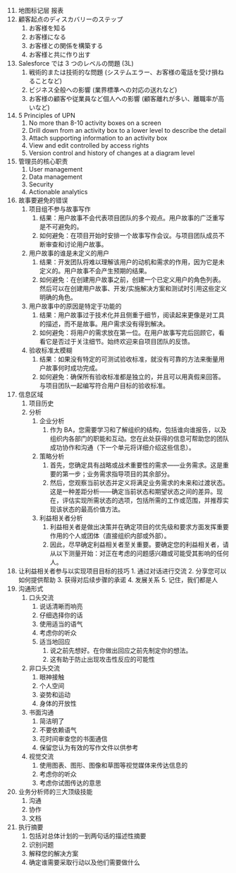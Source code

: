  11. 地图标记层 报表 
 12. 顧客起点のディスカバリーのステップ
     1.  お客様を知る
     2.  お客様になる
     3.  お客様との関係を構築する
     4.  お客様と共に作り出す
 13. Salesforce では 3 つのレベルの問題 (3L) 
     1.  戦術的または技術的な問題 (システムエラー、お客様の電話を受け損ねることなど)
     2.  ビジネス全般への影響 (業界標準への対応の送れなど)
     3.  お客様の顧客や従業員など個人への影響 (顧客離れが多い、離職率が高いなど)
 14. 5 Principles of UPN
     1. No more than 8-10 activity boxes on a screen
     2. Drill down from an activity box to a lower level to describe the detail
     3. Attach supporting information to an activity box
     4. View and edit controlled by access rights
     5. Version control and history of changes at a diagram level
 15. 管理员的核心职责
     1. User management
     2. Data management
     3. Security
     4. Actionable analytics
 16.  故事要避免的错误
      1. 项目组不参与故事写作
         1. 结果：用户故事不会代表项目团队的多个观点。用户故事的广泛重写是不可避免的。
         2. 如何避免：在项目开始时安排一个故事写作会议。与项目团队成员不断审查和讨论用户故事。
      2.  用户故事的谁是未定义的用户
          1.  结果：开发团队将难以理解该用户的动机和需求的作用，因为它是未定义的。用户故事不会产生预期的结果。
          2.  如何避免：在创建用户故事之前，创建一个已定义用户的角色列表。然后可以在创建用户故事、开发/实施解决方案和测试时引用这些定义明确的角色。
      3.  用户故事中的原因是特定于功能的
          1.  结果：用户故事过于技术化并且侧重于细节，阅读起来更像是对工具的描述，而不是故事。用户需求没有得到解决。
          2.  如何避免：将用户的需求放在第一位。在用户故事写完后回顾它，看看它是否过于关注细节。始终欢迎来自项目团队的反馈。
      4.  验收标准太模糊
          1.  结果：如果没有特定的可测试验收标准，就没有可靠的方法来衡量用户故事何时成功完成。
          2.  如何避免：确保所有验收标准都是独立的，并且可以用真假来回答。与项目团队一起编写符合用户目标的验收标准。
 17. 信息区域
      1.  项目历史
      2.  分析
           1. 企业分析
              1. 作为 BA，您需要学习和了解组织的结构，包括谁向谁报告，以及组织内各部门的职能和互动。您在此处获得的信息可帮助您的团队成功协作和沟通（下一个单元将详细介绍这些信息）。
           2. 策略分析
              1. 首先，您确定具有战略或战术重要性的需求——业务需求。这是重要的第一步；业务需求指导项目的其余部分。
              2. 然后，您观察当前状态并定义将满足业务需求的未来和过渡状态。这是一种差距分析——确定当前状态和期望状态之间的差异。现在，评估实现所需状态的选项，包括所需的工作或范围，并推荐实现该状态的最高价值方法。
            1. 利益相关者分析
               1. 利益相关者是做出决策并在确定项目的优先级和要求方面发挥重要作用的个人或团体（直接组织内部或外部）。
               2. 因此，尽早确定利益相关者至关重要。要确定您的利益相关者，请从以下测量开始：对正在考虑的问题感兴趣或可能受其影响的任何人。 
 18.  让利益相关者参与以实现项目目标的技巧
     1.  通过对话进行交流
     2.  分享您可以如何提供帮助
     3.  获得对后续步骤的承诺
     4.  发展关系
     5.  记住，我们都是人
 19. 沟通形式  
     1.  口头交流
            1.  说话清晰而响亮
            2.  仔细选择你的话
            3.  使用适当的语气
            4.  考虑你的听众
            5.  适当地回应
                   1. 说之前先想好。在你做出回应之前先制定你的想法。
                   2. 这有助于防止出现攻击性反应的可能性
     2. 非口头交流
           1. 眼神接触
           2. 个人空间
           3. 姿势和运动
           4. 身体的开放性
     3.  书面沟通
           1. 简洁明了
           2. 不要依赖语气
           3. 花时间审查您的书面通信
           4.  保留您认为有效的写作文件以供参考
     4.  视觉交流
           1.  使用图表、图形、图像和草图等视觉媒体来传达信息的
           2. 考虑你的听众
           3. 考虑你试图传达的意思
1.  业务分析师的三大顶级技能
    1.  沟通
    2.  协作
    3.  文档
2.  执行摘要
    1.  包括对总体计划的一到两句话的描述性摘要
    2.  识别问题
    3.  解释您的解决方案
    4.  确定谁需要采取行动以及他们需要做什么